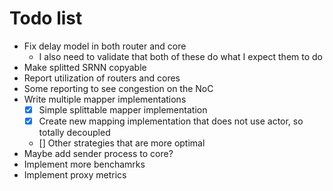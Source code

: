 # Todo list
- Fix delay model in both router and core
    - I also need to validate that both of these do what I expect them to do
- Make splitted SRNN copyable
- Report utilization of routers and cores
- Some reporting to see congestion on the NoC
- Write multiple mapper implementations
    - [x] Simple splittable mapper implementation 
    - [x] Create new mapping implementation that does not use actor, so totally decoupled
    - [] Other strategies that are more optimal
- Maybe add sender process to core?
- Implement more benchamrks
- Implement proxy metrics